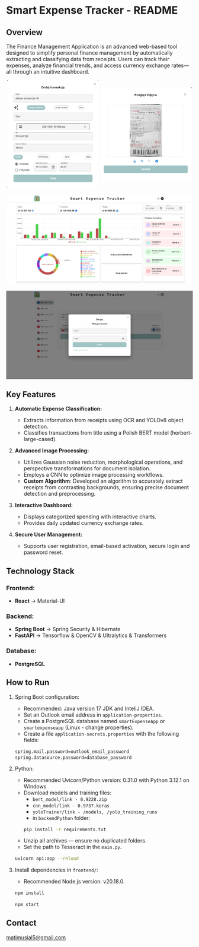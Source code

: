 # Smart Expense Tracker - README

## Overview

The Finance Management Application is an advanced web-based tool designed to simplify personal finance management by automatically extracting and classifying data from receipts. Users can track their expenses, analyze financial trends, and access currency exchange rates—all through an intuitive dashboard.

<div style="display: flex; justify-content: space-around; align-items: center;">
    <img src="images/bert.png" alt="Bert" width="49%">
    <img src="images/yolo_result.png" alt="Yolo result" width="49%">
</div>

<img src="images/dashboard.png" alt="Dashboard" style="display: block; margin: 20px auto;">

<img src="images/main.png" alt="Main" style="display: block; margin: 20px auto;">

## Key Features

1. **Automatic Expense Classification:**

    - Extracts information from receipts using OCR and YOLOv8 object detection.
    - Classifies transactions from title using a Polish BERT model (herbert-large-cased).

2. **Advanced Image Processing:**

    - Utilizes Gaussian noise reduction, morphological operations, and perspective transformations for document isolation.
    - Employs a CNN to optimize image processing workflows.
    - **Custom Algorithm**: Developed an algorithm to accurately extract receipts from contrasting backgrounds, ensuring precise document detection and preprocessing.

3. **Interactive Dashboard:**

    - Displays categorized spending with interactive charts.
    - Provides daily updated currency exchange rates.

4. **Secure User Management:**

    - Supports user registration, email-based activation, secure login and password reset.

## Technology Stack

### Frontend:

- **React** -> Material-UI

### Backend:

- **Spring Boot** -> Spring Security & Hibernate
- **FastAPI** -> Tensorflow & OpenCV & Ultralytics & Transformers

### Database:

- **PostgreSQL**

## How to Run

1. Spring Boot configuration:
   - Recommended: Java version 17 JDK and InteliJ IDEA.
   - Set an Outlook email address in `application-properties`.
   - Create a PostgreSQL database named `smartExpenseApp` or `smartexpenseapp` (Linux - change properties).
   - Create a file `application-secrets.properties` with the following fields:
    ```properties
   spring.mail.password=outlook_email_password
   spring.datasource.password=database_password
   ```

2. Python:
   - Recommended Uvicorn/Python version: 0.31.0 with Python 3.12.1 on Windows
   - Download models and training files:
      - `bert_model/link - 0.9228.zip`
      - `cnn_model/link - 0.9737.keras`
      - `yoloTrainer/link - /models, /yolo_training_runs`
      - in `backendPython` folder:
       ```bash
       pip install -r requirements.txt
       ```
   - Unzip all archives — ensure no duplicated folders.
   - Set the path to Tesseract in the `main.py`.
   ```bash
   uvicorn api:app --reload
   ```

3. Install dependencies in `frontend/`:
   - Recommended Node.js version: v20.18.0.

   ```bash
   npm install
   ```
   ```bash
   npm start
   ```

## Contact

matimusial5@gmail.com
